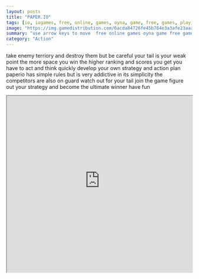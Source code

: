 ```yaml
---
layout: posts
title: "PAPER.IO"
tags: [io, iogames, free, online, games, oyna, game, free, games, play, play, games]
image: "https://img.gamedistribution.com/6acda84726fe45b784e3a3afe23aaad4.jpg"
summary: "use arrow keys to move  free online games oyna game free games play play games"
category: "Action"
---
```


take enemy terriory and destroy them but be careful your tail is your weak point the more space you win the higher ranking and scores you get you have to act and think quickly develop your own strategy and action plan paperio has simple rules but is very addictive in its simplicity the competitors are also on guard watch out for your tail join the game figure out your strategy and become the ultimate winner have fun

<iframe width="100%" height="480px;" src="https://html5.gamedistribution.com/6acda84726fe45b784e3a3afe23aaad4/"></iframe>